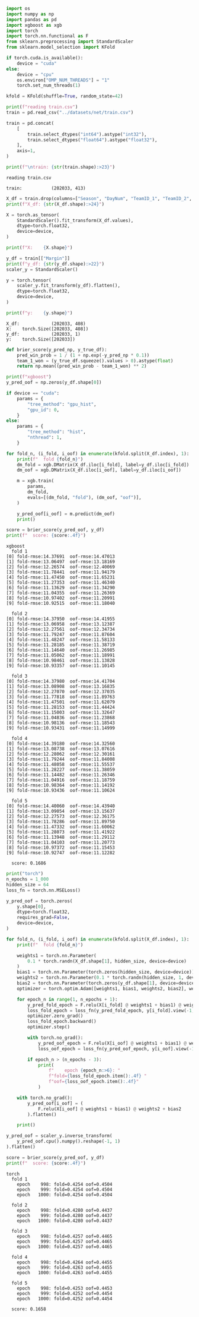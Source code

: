 ```python
import os
import numpy as np
import pandas as pd
import xgboost as xgb
import torch
import torch.nn.functional as F
from sklearn.preprocessing import StandardScaler
from sklearn.model_selection import KFold

if torch.cuda.is_available():
    device = "cuda"
else:
    device = "cpu"
    os.environ["OMP_NUM_THREADS"] = "1"
    torch.set_num_threads(1)

kfold = KFold(shuffle=True, random_state=42)
```


```python
print(f"reading train.csv")
train = pd.read_csv("../datasets/net/train.csv")

train = pd.concat(
    [
        train.select_dtypes("int64").astype("int32"),
        train.select_dtypes("float64").astype("float32"),
    ],
    axis=1,
)

print(f"\ntrain: {str(train.shape):>23}")
```

    reading train.csv
    
    train:           (202033, 413)



```python
X_df = train.drop(columns=["Season", "DayNum", "TeamID_1", "TeamID_2", "Margin"])
print(f"X_df: {str(X_df.shape):>24}")

X = torch.as_tensor(
    StandardScaler().fit_transform(X_df.values),
    dtype=torch.float32,
    device=device,
)

print(f"X:    {X.shape}")

y_df = train[["Margin"]]
print(f"y_df: {str(y_df.shape):>22}")
scaler_y = StandardScaler()

y = torch.tensor(
    scaler_y.fit_transform(y_df).flatten(),
    dtype=torch.float32,
    device=device,
)

print(f"y:    {y.shape}")
```

    X_df:            (202033, 408)
    X:    torch.Size([202033, 408])
    y_df:            (202033, 1)
    y:    torch.Size([202033])



```python
def brier_score(y_pred_np, y_true_df):
    pred_win_prob = 1 / (1 + np.exp(-y_pred_np * 0.1))
    team_1_won = (y_true_df.squeeze().values > 0).astype(float)
    return np.mean((pred_win_prob - team_1_won) ** 2)
```


```python
print(f"xgboost")
y_pred_oof = np.zeros(y_df.shape[0])

if device == "cuda":
    params = {
        "tree_method": "gpu_hist",
        "gpu_id": 0,
    }
else:
    params = {
        "tree_method": "hist",
        "nthread": 1,
    }

for fold_n, (i_fold, i_oof) in enumerate(kfold.split(X_df.index), 1):
    print(f"  fold {fold_n}")
    dm_fold = xgb.DMatrix(X_df.iloc[i_fold], label=y_df.iloc[i_fold])
    dm_oof = xgb.DMatrix(X_df.iloc[i_oof], label=y_df.iloc[i_oof])

    m = xgb.train(
        params,
        dm_fold,
        evals=[(dm_fold, "fold"), (dm_oof, "oof")],
    )

    y_pred_oof[i_oof] = m.predict(dm_oof)
    print()

score = brier_score(y_pred_oof, y_df)
print(f"  score: {score:.4f}")
```

    xgboost
      fold 1
    [0]	fold-rmse:14.37691	oof-rmse:14.47013
    [1]	fold-rmse:13.06497	oof-rmse:13.18169
    [2]	fold-rmse:12.26574	oof-rmse:12.40069
    [3]	fold-rmse:11.78441	oof-rmse:11.94179
    [4]	fold-rmse:11.47450	oof-rmse:11.65231
    [5]	fold-rmse:11.27353	oof-rmse:11.46340
    [6]	fold-rmse:11.13629	oof-rmse:11.34290
    [7]	fold-rmse:11.04355	oof-rmse:11.26369
    [8]	fold-rmse:10.97402	oof-rmse:11.20991
    [9]	fold-rmse:10.92515	oof-rmse:11.18040
    
      fold 2
    [0]	fold-rmse:14.37950	oof-rmse:14.41955
    [1]	fold-rmse:13.06958	oof-rmse:13.12387
    [2]	fold-rmse:12.27561	oof-rmse:12.34734
    [3]	fold-rmse:11.79247	oof-rmse:11.87604
    [4]	fold-rmse:11.48247	oof-rmse:11.58133
    [5]	fold-rmse:11.28185	oof-rmse:11.38719
    [6]	fold-rmse:11.14640	oof-rmse:11.26985
    [7]	fold-rmse:11.05062	oof-rmse:11.18991
    [8]	fold-rmse:10.98461	oof-rmse:11.13828
    [9]	fold-rmse:10.93357	oof-rmse:11.10145
    
      fold 3
    [0]	fold-rmse:14.37980	oof-rmse:14.41704
    [1]	fold-rmse:13.08908	oof-rmse:13.16835
    [2]	fold-rmse:12.27070	oof-rmse:12.37035
    [3]	fold-rmse:11.77818	oof-rmse:11.89763
    [4]	fold-rmse:11.47501	oof-rmse:11.62079
    [5]	fold-rmse:11.28153	oof-rmse:11.44424
    [6]	fold-rmse:11.15003	oof-rmse:11.32647
    [7]	fold-rmse:11.04836	oof-rmse:11.23868
    [8]	fold-rmse:10.98136	oof-rmse:11.18543
    [9]	fold-rmse:10.93431	oof-rmse:11.14999
    
      fold 4
    [0]	fold-rmse:14.39180	oof-rmse:14.32560
    [1]	fold-rmse:13.08738	oof-rmse:13.07616
    [2]	fold-rmse:12.28062	oof-rmse:12.30161
    [3]	fold-rmse:11.79244	oof-rmse:11.84008
    [4]	fold-rmse:11.48058	oof-rmse:11.55537
    [5]	fold-rmse:11.28227	oof-rmse:11.38059
    [6]	fold-rmse:11.14482	oof-rmse:11.26346
    [7]	fold-rmse:11.04916	oof-rmse:11.18759
    [8]	fold-rmse:10.98364	oof-rmse:11.14192
    [9]	fold-rmse:10.93436	oof-rmse:11.10624
    
      fold 5
    [0]	fold-rmse:14.40060	oof-rmse:14.43940
    [1]	fold-rmse:13.09054	oof-rmse:13.15637
    [2]	fold-rmse:12.27573	oof-rmse:12.36175
    [3]	fold-rmse:11.78286	oof-rmse:11.89750
    [4]	fold-rmse:11.47332	oof-rmse:11.60062
    [5]	fold-rmse:11.28073	oof-rmse:11.41922
    [6]	fold-rmse:11.13948	oof-rmse:11.29112
    [7]	fold-rmse:11.04103	oof-rmse:11.20773
    [8]	fold-rmse:10.97372	oof-rmse:11.15453
    [9]	fold-rmse:10.92747	oof-rmse:11.12282
    
      score: 0.1686



```python
print("torch")
n_epochs = 1_000
hidden_size = 64
loss_fn = torch.nn.MSELoss()

y_pred_oof = torch.zeros(
    y.shape[0],
    dtype=torch.float32,
    requires_grad=False,
    device=device,
)

for fold_n, (i_fold, i_oof) in enumerate(kfold.split(X_df.index), 1):
    print(f"  fold {fold_n}")

    weights1 = torch.nn.Parameter(
        0.1 * torch.randn(X_df.shape[1], hidden_size, device=device)
    )
    bias1 = torch.nn.Parameter(torch.zeros(hidden_size, device=device))
    weights2 = torch.nn.Parameter(0.1 * torch.randn(hidden_size, 1, device=device))
    bias2 = torch.nn.Parameter(torch.zeros(y_df.shape[1], device=device))
    optimizer = torch.optim.Adam([weights1, bias1, weights2, bias2], weight_decay=1e-4)

    for epoch_n in range(1, n_epochs + 1):
        y_pred_fold_epoch = F.relu(X[i_fold] @ weights1 + bias1) @ weights2 + bias2
        loss_fold_epoch = loss_fn(y_pred_fold_epoch, y[i_fold].view(-1, 1))
        optimizer.zero_grad()
        loss_fold_epoch.backward()
        optimizer.step()

        with torch.no_grad():
            y_pred_oof_epoch = F.relu(X[i_oof] @ weights1 + bias1) @ weights2 + bias2
            loss_oof_epoch = loss_fn(y_pred_oof_epoch, y[i_oof].view(-1, 1))

        if epoch_n > (n_epochs - 3):
            print(
                f"    epoch {epoch_n:>6}: "
                f"fold={loss_fold_epoch.item():.4f} "
                f"oof={loss_oof_epoch.item():.4f}"
            )

    with torch.no_grad():
        y_pred_oof[i_oof] = (
            F.relu(X[i_oof] @ weights1 + bias1) @ weights2 + bias2
        ).flatten()

    print()

y_pred_oof = scaler_y.inverse_transform(
    y_pred_oof.cpu().numpy().reshape(-1, 1)
).flatten()

score = brier_score(y_pred_oof, y_df)
print(f"  score: {score:.4f}")
```

    torch
      fold 1
        epoch    998: fold=0.4254 oof=0.4504
        epoch    999: fold=0.4254 oof=0.4504
        epoch   1000: fold=0.4254 oof=0.4504
    
      fold 2
        epoch    998: fold=0.4280 oof=0.4437
        epoch    999: fold=0.4280 oof=0.4437
        epoch   1000: fold=0.4280 oof=0.4437
    
      fold 3
        epoch    998: fold=0.4257 oof=0.4465
        epoch    999: fold=0.4257 oof=0.4465
        epoch   1000: fold=0.4257 oof=0.4465
    
      fold 4
        epoch    998: fold=0.4264 oof=0.4455
        epoch    999: fold=0.4263 oof=0.4455
        epoch   1000: fold=0.4263 oof=0.4455
    
      fold 5
        epoch    998: fold=0.4253 oof=0.4453
        epoch    999: fold=0.4252 oof=0.4454
        epoch   1000: fold=0.4252 oof=0.4454
    
      score: 0.1658



```python

```
